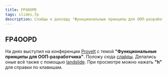 ```yaml
--- 
title: FP4OOPD
tags: slides,fp
description: Слайды к докладу "Функциональные принципы для ООП-разработчика"
---
```


## FP4OOPD

На днях выступил на конференции [ProveIt](http://proveitconf.ru/) с темой
**"Функциональные принципы для ООП-разработчика"**. Положу сюда
<a href="../fp4oopd-slides.html" target="_blank">слайды</a>.
Делались оные всё также с помощью [landslide](http://adamzap.com/random/landslide.html).
При просмотре можно нажать **"h"** для справки по клавишам.

